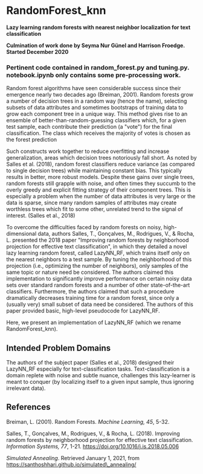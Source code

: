 # RandomForest_knn

**Lazy learning random forests with nearest neighbor localization for text classification**

**Culmination of work done by Seyma Nur Günel and Harrison Froedge. Started December 2020**

### Pertinent code contained in random_forest.py and tuning.py. notebook.ipynb only contains some pre-processing work.

Random forest algorithms have seen considerable success since their emergence nearly two decades ago (Breiman, 2001). Random forests grow a number of decision trees in a random way (hence the name), selecting subsets of data attributes and sometimes bootstraps of training data to grow each component tree in a unique way. This method gives rise to an ensemble of better-than-random-guessing classifiers which, for a given test sample, each contribute their prediction (a "vote") for the final classification. The class which receives the majority of votes is chosen as the forest prediction
   
 Such constructs work together to reduce overfitting and increase generalization, areas which decision trees notoriously fall short. As noted by Salles et al. (2018), random forest classifiers reduce variance (as compared to single decision trees) while maintaining constant bias. This typically results in better, more robust models. Despite these gains over single trees, random forests still grapple with noise, and often times they succumb to the overly greedy and explicit fitting strategy of their component trees. This is especially a problem when the number of data attributes is very large or the data is sparse, since many random samples of attributes may create worthless trees which fit to some other, unrelated trend to the signal of interest. (Salles et al., 2018)
    
 To overcome the difficulties faced by random forests on noisy, high-dimensional data, authors Salles, T., Gonçalves, M., Rodrigues, V., & Rocha, L. presented the 2018 paper "Improving random forests by neighborhood projection for effective text classification", in which they detailed a novel lazy learning random forest, called LazyNN_RF, which trains itself only on the nearest neighbors to a test sample. By tuning the neighborhood of this projection (i.e., optimizing the number of neighbors), only samples of the same topic or nature need be considered. The authors claimed this implementation to significantly improve performance on certain noisy data sets over standard random forests and a number of other state-of-the-art classifiers. Furthermore, the authors claimed that such a procedure dramatically decreases training time for a random forest, since only a (usually very) small subset of data need be considered. The authors of this paper provided basic, high-level pseudocode for LazyNN_RF.
    
 Here, we present an implementation of LazyNN\_RF (which we rename RandomForest_knn).
    
    
## Intended Problem Domains
  
The authors of the subject paper (Salles et al., 2018) designed their LazyNN_RF especially for text-classification tasks. Text-classification is a domain replete with noise and subtle nuance, challenges this lazy-learner is meant to conquer (by localizing itself to a given input sample, thus ignoring irrelevant data).


## References

Breiman, L. (2001). Random Forests. _Machine Learning, 45_, 5-32. 
        
Salles, T., Gonçalves, M., Rodrigues, V., & Rocha, L. (2018). Improving random forests by neighborhood projection for effective text classification. _Information Systems, 77_, 1-21. https://doi.org/10.1016/j.is.2018.05.006
        
_Simulated Annealing_. Retrieved January 1, 2021, from https://santhoshhari.github.io/simulated\_annealing/
